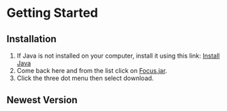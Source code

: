 # Getting Started
## Installation
1. If Java is not installed on your computer, install it using this link: [Install Java](https://www.java.com/en/download/)
2. Come back here and from the list click on [Focus.jar](https://github.com/griggril000/Focus/blob/main/Focus.jar).
3. Click the three dot menu then select download.
## Newest Version
